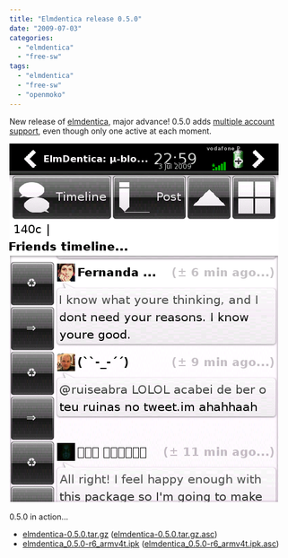 ```yaml
---
title: "Elmdentica release 0.5.0"
date: "2009-07-03"
categories: 
  - "elmdentica"
  - "free-sw"
tags: 
  - "elmdentica"
  - "free-sw"
  - "openmoko"
---
```


New release of [elmdentica](http://code.google.com/p/elmdentica/), major advance! 0.5.0 adds [multiple account support](http://code.google.com/p/elmdentica/wiki/GConf), even though only one active at each moment.

[![0.5.0 in action...](images/elmdentica-0.5.0-scap.png "0.4.0 in action...")](http://files.1407.org/openmoko/elmdentica/elmdentica-0.5.0-scap.png)

0.5.0 in action...

- [elmdentica-0.5.0.tar.gz](http://elmdentica.googlecode.com/files/elmdentica-0.5.0.tar.gz) ([elmdentica-0.5.0.tar.gz.asc](http://elmdentica.googlecode.com/files/elmdentica-0.5.0.tar.gz.asc))
- [elmdentica\_0.5.0-r6\_armv4t.ipk](http://elmdentica.googlecode.com/files/elmdentica_0.5.0-r6_armv4t.ipk) ([elmdentica\_0.5.0-r6\_armv4t.ipk.asc](http://elmdentica.googlecode.com/files/elmdentica_0.5.0-r6_armv4t.ipk.asc))
